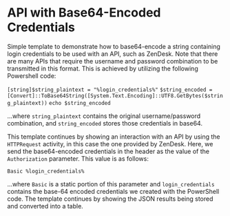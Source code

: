 # API with Base64-Encoded Credentials

Simple template to demonstrate how to base64-encode a string containing login credentials to be used with an API, such as ZenDesk. Note that there are many APIs that require the username and password combination to be transmitted in this format. This is achieved by utilizing the following Powershell code:

`[string]$string_plaintext = "%login_credentials%"`
`$string_encoded = [Convert]::ToBase64String([System.Text.Encoding]::UTF8.GetBytes($string_plaintext))`
`echo $string_encoded`

...where `string_plaintext` contains the original username/password combination, and `string_encoded` stores those credentials in base64.

This template continues by showing an interaction with an API by using the `HTTPRequest` activity, in this case the one provided by ZenDesk. Here, we send the base64-encoded credentials in the header as the value of the `Authorization` parameter. This value is as follows:

`Basic %login_credentials%`

...where `Basic` is a static portion of this parameter and `login_credentials` contains the base-64 encoded credentials we created with the PowerShell code. The template continues by showing the JSON results being stored and converted into a table.
